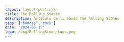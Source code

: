 ```yaml
---
layout: layout-post.njk
title: The Rolling Stones
description: Artículo de la banda The Rolling Stones
tags: ["bandas","rock"]
date: "2024-05-15"
logo: /img/RollingStonesLogo.png
---
```

